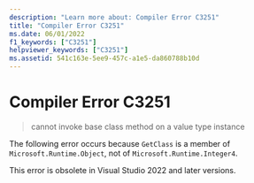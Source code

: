 ```yaml
---
description: "Learn more about: Compiler Error C3251"
title: "Compiler Error C3251"
ms.date: 06/01/2022
f1_keywords: ["C3251"]
helpviewer_keywords: ["C3251"]
ms.assetid: 541c163e-5ee9-457c-a1e5-da860788b10d
---
```

# Compiler Error C3251

> cannot invoke base class method on a value type instance

The following error occurs because `GetClass` is a member of `Microsoft.Runtime.Object`, not of `Microsoft.Runtime.Integer4`.

This error is obsolete in Visual Studio 2022 and later versions.

